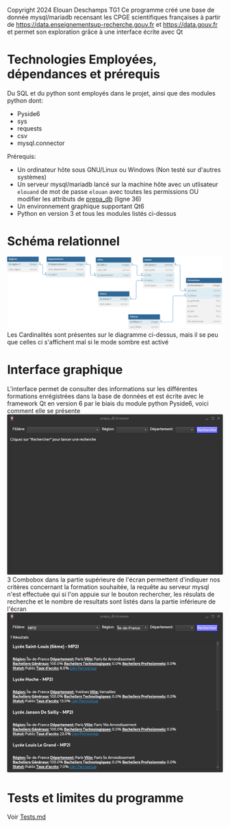 Copyright 2024 Elouan Deschamps TG1
Ce programme créé une base de donnée mysql/mariadb recensant les CPGE scientifiques françaises à partir de https://data.enseignementsup-recherche.gouv.fr et https://data.gouv.fr et permet son exploration grâce à une interface écrite avec Qt
# Technologies Employées, dépendances et prérequis
Du SQL et du python sont employés dans le projet, ainsi que des modules python dont:
* Pyside6
* sys
* requests
* csv
* mysql.connector

Prérequis:
* Un ordinateur hôte sous GNU/Linux ou Windows (Non testé sur d'autres systèmes)
* Un serveur mysql/mariadb lancé sur la machine hôte avec un utlisateur `elouand` de mot de passe `elouan` avec toutes les permissions OU  modifier les attributs de [prepa_db](py/create_db.py) (ligne 36)
* Un environnement graphique supportant Qt6
* Python en version 3 et tous les modules listés ci-dessus
# Schéma relationnel
![Schéma descriptif](img/PrepaDB-Diagram.svg)
Les Cardinalités sont présentes sur le diagramme ci-dessus, mais il se peu que celles ci s'affichent mal si le mode sombre est activé
# Interface graphique
L'interface permet de consulter des informations sur les différentes formations enrégistrées dans la base de données et est écrite avec le framework Qt en version 6 par le biais du module python Pyside6, voici comment elle se présente
![Main Window](img/mainwindow.png)
3 Combobox dans la partie supérieure de l'écran permettent d'indiquer nos critères concernant la formation souhaitée, la requête au serveur mysql n'est effectuée qui si l'on appuie sur le bouton rechercher, les résulats de recherche et le nombre de resultats sont listés dans la partie inférieure de l'écran
![Results Window](img/resultwindow.png)
# Tests et limites du programme
Voir [Tests.md](Tests.md)


